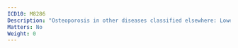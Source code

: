 ```yaml
---
ICD10: M8286
Description: "Osteoporosis in other diseases classified elsewhere: Lower leg"
Matters: No
Weight: 0
---
```

